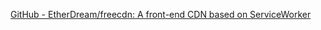 [GitHub - EtherDream/freecdn: A front-end CDN based on ServiceWorker](https://github.com/EtherDream/freecdn)